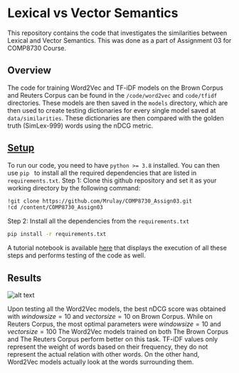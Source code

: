 
# Lexical vs Vector Semantics
This repository contains the code that investigates the similarities between Lexical and Vector Semantics. This was done as a part of Assignment 03 for COMP8730 Course.

## Overview
The code for training Word2Vec and TF-iDF models on the Brown Corpus and Reuters Corpus can be found in the ``/code/word2vec`` and  ``code/tfidf`` directories. 
These models are then saved in the ``models`` directory, which are then used to create testing dictionaries for every single model saved at ``data/similarities``. 
These dictionaries are then compared with the golden truth (SimLex-999) words using the nDCG metric.

## [Setup](https://colab.research.google.com/drive/1xUQ30UxCi74e3_B1t1njEWau8O49-nho?usp=sharing)
To run our code, you need to have ```python >= 3.8``` installed. You can then use ```pip ``` to install all the required dependencies that are listed in ```requirements.txt```. 
Step 1: Clone this github repository and set it as your working directory by the following command:
```bash
!git clone https://github.com/Mrulay/COMP8730_Assign03.git
!cd /content/COMP8730_Assign03
```
Step 2: Install all the dependencies from the ```requirements.txt```
```bash
pip install -r requirements.txt
```
A tutorial notebook is available [here](https://colab.research.google.com/drive/1xUQ30UxCi74e3_B1t1njEWau8O49-nho?usp=sharing) that displays the execution of all these steps and performs testing of the code as well. 

## Results
![alt text](https://github.com/Mrulay/COMP8730_Assign03/blob/master/Picture1.png?raw=true)


Upon testing all the Word2Vec models, the best nDCG score was obtained with $window size=10$ and $vector size=10$ on Brown Corpus. While on Reuters Corpus, the most optimal parameters were $window size=10$ and $vector size=100$
The Word2Vec models trained on both The Brown Corpus and The Reuters Corpus perform better on this task. TF-iDF values only represent the weight of words based on their frequency, they do not represent the actual relation with other words. On the other hand, Word2Vec models actually look at the words surrounding them. 
